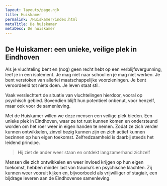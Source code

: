 ```yaml
---
layout: layouts/page.njk
title: Huiskamer
permalink: /Huiskamer/index.html
metaTitle: De huiskamer
metaDesc: De huiskamer
---
```

## De Huiskamer: een unieke, veilige plek in Eindhoven

Als je vluchteling bent en (nog) geen recht hebt op een verblijfsvergunning, leef je in een isolement. Je mag niet naar school en je mag niet werken. Je bent verstoken van allerlei maatschappelijke voorzieningen. Je bent veroordeeld tot niets doen. Je leven staat stil.

Vaak verslechtert de situatie van vluchtelingen hierdoor, vooral op psychisch gebied. Bovendien blijft hun potentieel onbenut, voor henzelf, maar ook voor de samenleving.

Met de Huiskamer willen we deze mensen een veilige plek bieden. Een unieke plek in Eindhoven, waar ze tot rust kunnen komen en ondersteund worden om het roer weer in eigen handen te nemen. Zodat ze zich verder kunnen ontwikkelen, zinvol bezig kunnen zijn en zich actief kunnen bezinnen op hun eigen toekomst. Zelfredzaamheid is daarbij steeds het leidend principe.

> Hij ziet de ander weer staan en ontdekt langzamerhand zichzelf

Mensen die zich ontwikkelen en weer invloed krijgen op hun eigen toekomst, hebben minder last van trauma’s en psychische klachten. Zij kunnen weer vooruit kijken en, bijvoorbeeld als vrijwilliger of stagiair, een bijdrage leveren aan de Eindhovense samenleving.
